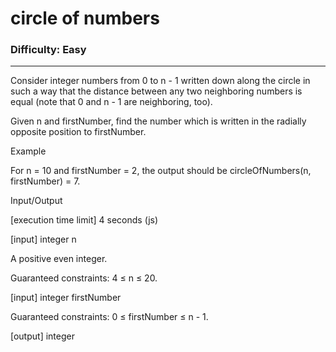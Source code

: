 # circle of numbers

### Difficulty: Easy ###

---
Consider integer numbers from 0 to n - 1 written down along the circle in such a way that the distance between any two neighboring numbers is equal (note that 0 and n - 1 are neighboring, too).

Given n and firstNumber, find the number which is written in the radially opposite position to firstNumber.

Example

For n = 10 and firstNumber = 2, the output should be
circleOfNumbers(n, firstNumber) = 7.



Input/Output

[execution time limit] 4 seconds (js)

[input] integer n

A positive even integer.

Guaranteed constraints:
4 ≤ n ≤ 20.

[input] integer firstNumber

Guaranteed constraints:
0 ≤ firstNumber ≤ n - 1.

[output] integer
